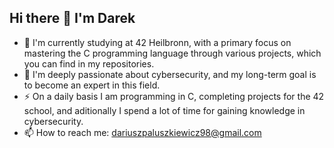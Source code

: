 ## Hi there 👋 I'm Darek

- 🔭  I'm currently studying at 42 Heilbronn, with a primary focus on mastering the C programming language through various projects, which you can find in my repositories.
- 🌱 I'm deeply passionate about cybersecurity, and my long-term goal is to become an expert in this field.
- ⚡ On a daily basis I am programming in C, completing projects for the 42 school, and aditionally I spend a lot of time for gaining knowledge in cybersecurity.
- 📫 How to reach me: [dariuszpaluszkiewicz98@gmail.com](https://www.linkedin.com/in/dariusz-p-81b1a5211/)
